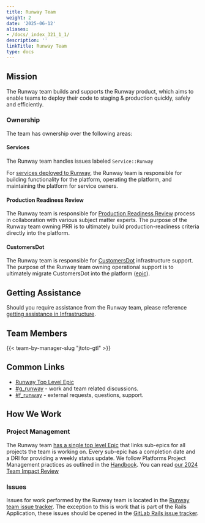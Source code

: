 ```yaml
---
title: Runway Team
weight: 2
date: '2025-06-12'
aliases:
- /docs/_index_321_1_1/
description: ''
linkTitle: Runway Team
type: docs
---
```


## Mission

The Runway team builds and supports the Runway product, which aims to enable teams to deploy their code to staging & production quickly, safely and efficiently.

### Ownership

The team has ownership over the following areas:

#### Services

The Runway team handles issues labeled `Service::Runway`

For [services deployed to Runway](/handbook/engineering/infrastructure/platforms/tools/runway/#services-deployed-on-runway), the Runway team is responsible for building functionality for the platform, operating the platform, and maintaining the platform for service owners.

#### Production Readiness Review

The Runway team is responsible for [Production Readiness Review](/handbook/engineering/infrastructure/production/readiness/) process in collaboration with various subject matter experts. The purpose of the Runway team owning PRR is to ultimately build production-readiness criteria directly into the platform.

#### CustomersDot

The Runway team is responsible for [CustomersDot](/handbook/support/license-and-renewals/workflows/customersdot/) infrastructure support. The purpose of the Runway team owning operational support is to ultimately migrate CustomersDot into the platform ([epic](https://gitlab.com/groups/gitlab-com/gl-infra/-/epics/1207)).

## Getting Assistance

Should you require assistance from the Runway team, please reference [getting assistance in Infrastructure](/handbook/engineering/infrastructure/getting-assistance/#runway).

## Team Members

{{< team-by-manager-slug "jtoto-gtl" >}}

## Common Links

- [Runway Top Level Epic](https://gitlab.com/groups/gitlab-com/gl-infra/platform/runway/-/epics/14)
- [#g_runway](https://gitlab.enterprise.slack.com/archives/C07UED5CGR2) - work and team related discussions.
- [#f_runway](https://gitlab.enterprise.slack.com/archives/C05G970PHSA) - external requests, questions, support.

## How We Work

### Project Management

The Runway team [has a single top level Epic](https://gitlab.com/groups/gitlab-com/gl-infra/platform/runway/-/epics/14) that links sub-epics for all projects the team is working on.
Every sub-epic has a completion date and a DRI for providing a weekly status update.
We follow Platforms Project Management practices as outlined in the [Handbook](/handbook/engineering/infrastructure/platforms/project-management/). You can read [our 2024 Team Impact Review](https://gitlab.com/gitlab-com/gl-infra/platform/runway/team/-/issues/431)

### Issues

Issues for work performed by the Runway team is located in the [Runway team issue tracker](https://gitlab.com/gitlab-com/gl-infra/platform/runway/team/-/issues/).
The exception to this is work that is part of the Rails Application, these issues should be opened in the [GitLab Rails issue tracker](https://gitlab.com/gitlab-org/gitlab/-/issues).
